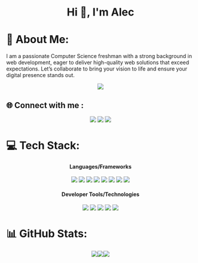 <h1 align="center">Hi 👋, I'm Alec</h1>

# 💫 About Me:

<p text-align="justify"> 
I am a passionate Computer Science freshman with a strong background in web development, eager to deliver high-quality web solutions that exceed expectations. Let’s collaborate to bring your vision to life and ensure your digital presence stands out.
</p>
<p align="center">
  <img src="https://visitcount.itsvg.in/api?id=alecbnono&icon=3&color=8"/>
</p>

## 🌐 Connect with me :

<p align="center">
  <a href="https://www.linkedin.com/in/alecnono/" style="text-decoration:none" target="_blank">
    <img src="https://img.shields.io/badge/linkedin-%230077B5.svg?style=for-the-badge&logo=linkedin&logoColor=white" /></a>
  <a href="mailto:alecbnono@gmail.com" style="text-decoration:none">
    <img src="https://img.shields.io/badge/Gmail-D14836?style=for-the-badge&logo=gmail&logoColor=white" /></a>
  <a href="https://www.techbyalec.dev/">
    <img src="https://img.shields.io/badge/website-test?style=for-the-badge&logo=headspace&logoColor=%2315171e&labelColor=white&color=white" />
  </a>
</p>

# 💻 Tech Stack:

<h4 align="center">
  Languages/Frameworks
</h4>
<p align="center">
  <img src="https://img.shields.io/badge/c-%2300599C.svg?style=for-the-badge&logo=c&logoColor=white" />
  <img src="https://img.shields.io/badge/python-3670A0?style=for-the-badge&logo=python&logoColor=ffdd54" />
  <img src="https://img.shields.io/badge/html5-%23E34F26.svg?style=for-the-badge&logo=html5&logoColor=white" />
  <img src="https://img.shields.io/badge/css3-%231572B6.svg?style=for-the-badge&logo=css3&logoColor=white" />
  <img src="https://img.shields.io/badge/javascript-%23323330.svg?style=for-the-badge&logo=javascript&logoColor=%23F7DF1E" />
  <img src="https://img.shields.io/badge/node.js-6DA55F?style=for-the-badge&logo=node.js&logoColor=white" />
  <img src="https://img.shields.io/badge/express.js-%23404d59.svg?style=for-the-badge&logo=express&logoColor=%2361DAFB" />
  <img src="https://img.shields.io/badge/react-%2320232a.svg?style=for-the-badge&logo=react&logoColor=%2361DAFB" />
</p>
<h4 align="center">
  Developer Tools/Technologies
</h4>
<p align="center">
  <img src="https://img.shields.io/badge/git-%23F05033.svg?style=for-the-badge&logo=git&logoColor=white" />
  <img src="https://img.shields.io/badge/NPM-%23CB3837.svg?style=for-the-badge&logo=npm&logoColor=white" />
  <img src="https://img.shields.io/badge/vite-%23646CFF.svg?style=for-the-badge&logo=vite&logoColor=white" />
  <img src="https://img.shields.io/badge/VIM-%2311AB00.svg?style=for-the-badge&logo=vim&logoColor=white" />
  <img src="https://img.shields.io/badge/NeoVim-%2357A143.svg?&style=for-the-badge&logo=neovim&logoColor=white" />
</p>

# 📊 GitHub Stats:

<p style="display:flex;flex-direction:row;justify-content:center;">
  <img src="https://github-readme-stats.vercel.app/api?username=alecbnono&theme=react&hide_border=false&include_all_commits=true&count_private=true" />
  <img src="https://github-readme-streak-stats.herokuapp.com/?user=alecbnono&theme=react&hide_border=false" />
  <img src="https://github-readme-stats.vercel.app/api/top-langs/?username=alecbnono&theme=react&hide_border=false&include_all_commits=true&count_private=true&layout=compact" />
</p>




<!-- Proudly created with GPRM ( https://gprm.itsvg.in ) -->
